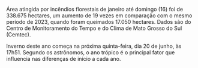 Área atingida por incêndios florestais de janeiro até domingo (16) foi de 338.675 hectares, um aumento de 19 vezes em comparação com o mesmo período de 2023, quando foram queimados 17.050 hectares. Dados são do Centro de Monitoramento do Tempo e do Clima de Mato Grosso do Sul (Cemtec).   

Inverno deste ano começa na próxima quinta-feira, dia 20 de junho, às 17h51. Segundo os astrônomos, o ano trópico é o principal fator que influencia nas diferenças de início a cada ano.     
